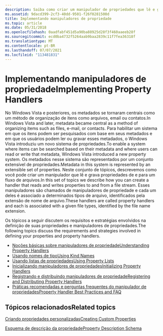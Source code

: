 ```yaml
---
description: Saiba como criar um manipulador de propriedades que lê e grava propriedades de e para um fluxo de arquivos. Cada manipulador está associado a um determinado tipo de arquivo.
ms.assetid: 9dacd399-2cf3-40dd-9501-f26f0281500d
title: Implementando manipuladores de propriedade
ms.topic: article
ms.date: 05/31/2018
ms.openlocfilehash: 0aadfabf451d5a90ba88925d28f3f460aaeeb28f
ms.sourcegitcommit: ecd0ba4732f5264aab9baa2839c11f7fea36318f
ms.translationtype: MT
ms.contentlocale: pt-BR
ms.lasthandoff: 07/07/2021
ms.locfileid: "113481831"
---
```

# <a name="implementing-property-handlers"></a><span data-ttu-id="4f8b5-104">Implementando manipuladores de propriedade</span><span class="sxs-lookup"><span data-stu-id="4f8b5-104">Implementing Property Handlers</span></span>

<span data-ttu-id="4f8b5-105">No Windows Vista e posteriores, os metadados se tornaram centrais como um método de organização de itens como arquivos, email ou contatos.</span><span class="sxs-lookup"><span data-stu-id="4f8b5-105">In Windows Vista and later, metadata became central as a method of organizing items such as files, e-mail, or contacts.</span></span> <span data-ttu-id="4f8b5-106">Para habilitar um sistema em que os itens podem ser pesquisados com base em seus metadados e em que os usuários podem ler ou gravar esses metadados, o Windows Vista introduziu um novo sistema de propriedades.</span><span class="sxs-lookup"><span data-stu-id="4f8b5-106">To enable a system where items can be searched based on their metadata and where users can read or write that metadata, Windows Vista introduced a new property system.</span></span> <span data-ttu-id="4f8b5-107">Os metadados nesse sistema são representados por um conjunto extensível de propriedades.</span><span class="sxs-lookup"><span data-stu-id="4f8b5-107">Metadata in this system is represented by an extensible set of properties.</span></span> <span data-ttu-id="4f8b5-108">Neste conjunto de tópicos, descrevemos como você pode criar um manipulador que lê e grava propriedades de e para um fluxo de arquivos.</span><span class="sxs-lookup"><span data-stu-id="4f8b5-108">In this set of topics we describe how you can create a handler that reads and writes properties to and from a file stream.</span></span> <span data-ttu-id="4f8b5-109">Esses manipuladores são chamados de manipuladores de propriedade e cada um deles é associado a determinados tipos de arquivo, identificados pela extensão de nome de arquivo.</span><span class="sxs-lookup"><span data-stu-id="4f8b5-109">These handlers are called property handlers and each is associated with a given file types, identified by the file name extension.</span></span>

<span data-ttu-id="4f8b5-110">Os tópicos a seguir discutem os requisitos e estratégias envolvidos na definição de suas propriedades e manipuladores de propriedades.</span><span class="sxs-lookup"><span data-stu-id="4f8b5-110">The following topics discuss the requirements and strategies involved in defining your properties and property handlers.</span></span>

-   [<span data-ttu-id="4f8b5-111">Noções básicas sobre manipuladores de propriedade</span><span class="sxs-lookup"><span data-stu-id="4f8b5-111">Understanding Property Handlers</span></span>](./building-property-handlers-properties.md)
-   [<span data-ttu-id="4f8b5-112">Usando nomes de tipo</span><span class="sxs-lookup"><span data-stu-id="4f8b5-112">Using Kind Names</span></span>](./building-property-handlers-user-friendly-kind-names.md)
-   [<span data-ttu-id="4f8b5-113">Usando listas de propriedades</span><span class="sxs-lookup"><span data-stu-id="4f8b5-113">Using Property Lists</span></span>](./building-property-handlers-property-lists.md)
-   [<span data-ttu-id="4f8b5-114">Inicializando manipuladores de propriedades</span><span class="sxs-lookup"><span data-stu-id="4f8b5-114">Initializing Property Handlers</span></span>](./building-property-handlers-property-handlers.md)
-   [<span data-ttu-id="4f8b5-115">Registrando e distribuindo manipuladores de propriedade</span><span class="sxs-lookup"><span data-stu-id="4f8b5-115">Registering and Distributing Property Handlers</span></span>](./prophand-reg-dist.md)
-   [<span data-ttu-id="4f8b5-116">Práticas recomendadas e perguntas frequentes do manipulador de propriedades</span><span class="sxs-lookup"><span data-stu-id="4f8b5-116">Property Handler Best Practices and FAQ</span></span>](./prophand-bestprac-faq.yml)

## <a name="related-topics"></a><span data-ttu-id="4f8b5-117">Tópicos relacionados</span><span class="sxs-lookup"><span data-stu-id="4f8b5-117">Related topics</span></span>

<dl> <dt>

[<span data-ttu-id="4f8b5-118">Criando propriedades personalizadas</span><span class="sxs-lookup"><span data-stu-id="4f8b5-118">Creating Custom Properties</span></span>](./building-property-handlers-property-schemas.md)
</dt> <dt>

[<span data-ttu-id="4f8b5-119">Esquema de descrição da propriedade</span><span class="sxs-lookup"><span data-stu-id="4f8b5-119">Property Description Schema</span></span>](./propdesc-schema-entry.md)
</dt> </dl>

 

 
